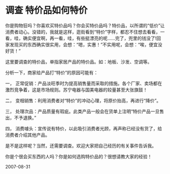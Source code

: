 # 调查 特价品如何特价

你是购物狂吗？你喜欢买特价品吗？你会买特价品吗？特价品，以所谓的“低价”让消费者动心。没错的，我就是这样，逛街看到“特价”字样，都忍不住想去看看，一看，哇，确实便宜啊，再一看，哇，有些挺漂亮的呢……完了，兜里的钱没了!回家发现买的东西确实很实用，会想：“嗯，实惠！”不实用呢，会想：“唉，便宜没好货！”

这里要调查的特价品，单指家居产品的特价品。如：地板、沙发、空调等。

分析一下，商家给产品打“特价”的原因可能有：

一， 正常促销：产品淡旺季时为提高销售量而采取的措施。各个厂家、卖场都在激烈竞争着，这是市场规则。苏宁电器与国美电器的较量甚至大张旗鼓！

二， 变相销售：利用消费者对“特价”的冲动心理，将原价抬高，再进行“降价”。

三， 处理次品：产品质量有瑕疵。此类产品一般会在货单上注明“特价产品一旦售出，不予退换。”

四， 消费噱头：宣传说有特价，以此吸引消费者光顾，再声称已经没有货了，给消费者介绍其他产品。

是不是这样呢？当然，还需要调查。欢迎大家把自己经历的有关事件告诉我。

你是个很会买东西的人吗？你是如何选购特价品的？很想请教大家的经验！



2007-08-31